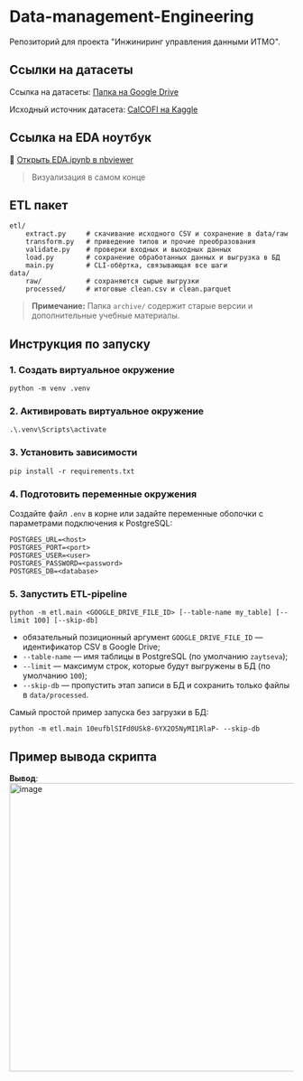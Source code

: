 # Data-management-Engineering

Репозиторий для проекта "Инжиниринг управления данными ИТМО".

## Ссылки на датасеты

Ссылка на датасеты: [Папка на Google Drive](https://drive.google.com/drive/folders/1GvA6M1ma6kzHevxSzJbiYUt6M8fEsJ1H?usp=sharing) 

Исходный источник датасета: [CalCOFI на Kaggle](https://www.kaggle.com/datasets/sohier/calcofi?utm_source=chatgpt.com&select=cast.csv)

## Ссылка на EDA ноутбук

🔗 [Открыть EDA.ipynb в nbviewer](https://nbviewer.org/github/yarazaytseva-lgtm/Project/blob/main/notebooks/EDA.ipynb)
 > Визуализация в самом конце 

## ETL пакет
```
etl/
	extract.py     # скачивание исходного CSV и сохранение в data/raw
	transform.py   # приведение типов и прочие преобразования
	validate.py    # проверки входных и выходных данных
	load.py        # сохранение обработанных данных и выгрузка в БД
	main.py        # CLI-обёртка, связывающая все шаги
data/
	raw/           # сохраняются сырые выгрузки
	processed/     # итоговые clean.csv и clean.parquet
```
> **Примечание:** Папка `archive/` содержит старые версии и дополнительные учебные материалы.



## Инструкция по запуску

### 1. Создать виртуальное окружение
```
python -m venv .venv
```

### 2. Активировать виртуальное окружение
```
.\.venv\Scripts\activate
```

### 3. Установить зависимости
```
pip install -r requirements.txt
```

### 4. Подготовить переменные окружения
Создайте файл `.env` в корне или задайте переменные оболочки с параметрами подключения к PostgreSQL:
```
POSTGRES_URL=<host>
POSTGRES_PORT=<port>
POSTGRES_USER=<user>
POSTGRES_PASSWORD=<password>
POSTGRES_DB=<database>
```

### 5. Запустить ETL-pipeline
```
python -m etl.main <GOOGLE_DRIVE_FILE_ID> [--table-name my_table] [--limit 100] [--skip-db]
```
- обязательный позиционный аргумент `GOOGLE_DRIVE_FILE_ID` — идентификатор CSV в Google Drive;
- `--table-name` — имя таблицы в PostgreSQL (по умолчанию `zaytseva`);
- `--limit` — максимум строк, которые будут выгружены в БД (по умолчанию `100`);
- `--skip-db` — пропустить этап записи в БД и сохранить только файлы в `data/processed`.

Самый простой пример запуска без загрузки в БД:
```
python -m etl.main 10eufblSIFd0USk8-6YX2O5NyMI1RlaP- --skip-db
```

## Пример вывода скрипта

**Вывод**:<img width="1113" height="511" alt="image" src="https://github.com/user-attachments/assets/54853796-a311-4344-a7dc-8fe9b9458fee" />
